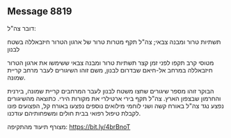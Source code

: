 ## Message 8819

דובר צה"ל:

תשתיות טרור ומבנה צבאי; צה"ל תקף מטרות טרור של ארגון הטרור חיזבאללה בשטח לבנון

מטוסי קרב תקפו לפני זמן קצר תשתיות טרור ומבנה צבאי ששימשו את ארגון הטרור חיזבאללה במרחב אל-חיאם שבדרום לבנון, משם זוהו השיגורים לעבר מרחב קריית שמונה. 

הבוקר זוהו מספר שיגורים שחצו משטח לבנון לעבר המרחבים קריית שמונה, בירנית והחרמון שבצפון הארץ. צה"ל תקף בירי ארטילרי את מקורות הירי. כתוצאה מהשיגורים נפצע נגד צה"ל באורח קשה ושני לוחמי מילואים נוספים נפצעו באורח קל, הפצועים פונו לקבלת טיפול רפואי בבית חולים ומשפחותיהם עודכנו.

מצורף תיעוד מהתקיפה: https://bit.ly/4brBnoT

